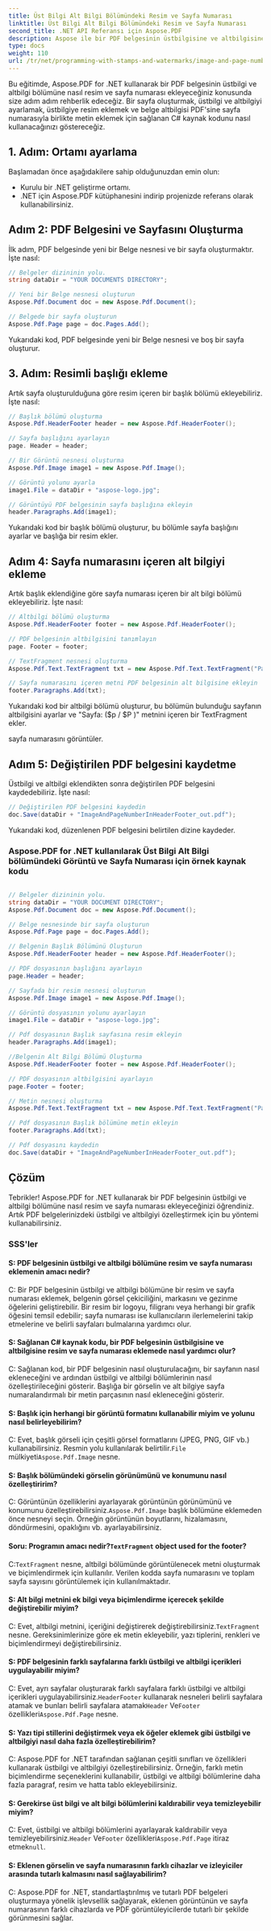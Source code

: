 ```yaml
---
title: Üst Bilgi Alt Bilgi Bölümündeki Resim ve Sayfa Numarası
linktitle: Üst Bilgi Alt Bilgi Bölümündeki Resim ve Sayfa Numarası
second_title: .NET API Referansı için Aspose.PDF
description: Aspose ile bir PDF belgesinin üstbilgisine ve altbilgisine nasıl resim ve sayfa numarası ekleyeceğinizi öğrenin.
type: docs
weight: 110
url: /tr/net/programming-with-stamps-and-watermarks/image-and-page-number-in-header-footer-section/
---
```

Bu eğitimde, Aspose.PDF for .NET kullanarak bir PDF belgesinin üstbilgi ve altbilgi bölümüne nasıl resim ve sayfa numarası ekleyeceğiniz konusunda size adım adım rehberlik edeceğiz. Bir sayfa oluşturmak, üstbilgi ve altbilgiyi ayarlamak, üstbilgiye resim eklemek ve belge altbilgisi PDF'sine sayfa numarasıyla birlikte metin eklemek için sağlanan C# kaynak kodunu nasıl kullanacağınızı göstereceğiz.

## 1. Adım: Ortamı ayarlama

Başlamadan önce aşağıdakilere sahip olduğunuzdan emin olun:

- Kurulu bir .NET geliştirme ortamı.
- .NET için Aspose.PDF kütüphanesini indirip projenizde referans olarak kullanabilirsiniz.

## Adım 2: PDF Belgesini ve Sayfasını Oluşturma

İlk adım, PDF belgesinde yeni bir Belge nesnesi ve bir sayfa oluşturmaktır. İşte nasıl:

```csharp
// Belgeler dizininin yolu.
string dataDir = "YOUR DOCUMENTS DIRECTORY";

// Yeni bir Belge nesnesi oluşturun
Aspose.Pdf.Document doc = new Aspose.Pdf.Document();

// Belgede bir sayfa oluşturun
Aspose.Pdf.Page page = doc.Pages.Add();
```

Yukarıdaki kod, PDF belgesinde yeni bir Belge nesnesi ve boş bir sayfa oluşturur.

## 3. Adım: Resimli başlığı ekleme

Artık sayfa oluşturulduğuna göre resim içeren bir başlık bölümü ekleyebiliriz. İşte nasıl:

```csharp
// Başlık bölümü oluşturma
Aspose.Pdf.HeaderFooter header = new Aspose.Pdf.HeaderFooter();

// Sayfa başlığını ayarlayın
page. Header = header;

// Bir Görüntü nesnesi oluşturma
Aspose.Pdf.Image image1 = new Aspose.Pdf.Image();

// Görüntü yolunu ayarla
image1.File = dataDir + "aspose-logo.jpg";

// Görüntüyü PDF belgesinin sayfa başlığına ekleyin
header.Paragraphs.Add(image1);
```

Yukarıdaki kod bir başlık bölümü oluşturur, bu bölümle sayfa başlığını ayarlar ve başlığa bir resim ekler.

## Adım 4: Sayfa numarasını içeren alt bilgiyi ekleme

Artık başlık eklendiğine göre sayfa numarası içeren bir alt bilgi bölümü ekleyebiliriz. İşte nasıl:

```csharp
// Altbilgi bölümü oluşturma
Aspose.Pdf.HeaderFooter footer = new Aspose.Pdf.HeaderFooter();

// PDF belgesinin altbilgisini tanımlayın
page. Footer = footer;

// TextFragment nesnesi oluşturma
Aspose.Pdf.Text.TextFragment txt = new Aspose.Pdf.Text.TextFragment("Page: ($p of $P)");

// Sayfa numarasını içeren metni PDF belgesinin alt bilgisine ekleyin
footer.Paragraphs.Add(txt);
```

Yukarıdaki kod bir altbilgi bölümü oluşturur, bu bölümün bulunduğu sayfanın altbilgisini ayarlar ve "Sayfa: ($p / $P )" metnini içeren bir TextFragment ekler.

  sayfa numarasını görüntüler.

## Adım 5: Değiştirilen PDF belgesini kaydetme

Üstbilgi ve altbilgi eklendikten sonra değiştirilen PDF belgesini kaydedebiliriz. İşte nasıl:

```csharp
// Değiştirilen PDF belgesini kaydedin
doc.Save(dataDir + "ImageAndPageNumberInHeaderFooter_out.pdf");
```

Yukarıdaki kod, düzenlenen PDF belgesini belirtilen dizine kaydeder.

### Aspose.PDF for .NET kullanılarak Üst Bilgi Alt Bilgi bölümündeki Görüntü ve Sayfa Numarası için örnek kaynak kodu 
```csharp

// Belgeler dizininin yolu.
string dataDir = "YOUR DOCUMENT DIRECTORY";
Aspose.Pdf.Document doc = new Aspose.Pdf.Document();

// Belge nesnesinde bir sayfa oluşturun
Aspose.Pdf.Page page = doc.Pages.Add();

// Belgenin Başlık Bölümünü Oluşturun
Aspose.Pdf.HeaderFooter header = new Aspose.Pdf.HeaderFooter();

// PDF dosyasının başlığını ayarlayın
page.Header = header;

// Sayfada bir resim nesnesi oluşturun
Aspose.Pdf.Image image1 = new Aspose.Pdf.Image();

// Görüntü dosyasının yolunu ayarlayın
image1.File = dataDir + "aspose-logo.jpg";

// Pdf dosyasının Başlık sayfasına resim ekleyin
header.Paragraphs.Add(image1);

//Belgenin Alt Bilgi Bölümü Oluşturma
Aspose.Pdf.HeaderFooter footer = new Aspose.Pdf.HeaderFooter();

// PDF dosyasının altbilgisini ayarlayın
page.Footer = footer;

// Metin nesnesi oluşturma
Aspose.Pdf.Text.TextFragment txt = new Aspose.Pdf.Text.TextFragment("Page: ($p of $P ) ");

// Pdf dosyasının Başlık bölümüne metin ekleyin
footer.Paragraphs.Add(txt);

// Pdf dosyasını kaydedin
doc.Save(dataDir + "ImageAndPageNumberInHeaderFooter_out.pdf");

```

## Çözüm

Tebrikler! Aspose.PDF for .NET kullanarak bir PDF belgesinin üstbilgi ve altbilgi bölümüne nasıl resim ve sayfa numarası ekleyeceğinizi öğrendiniz. Artık PDF belgelerinizdeki üstbilgi ve altbilgiyi özelleştirmek için bu yöntemi kullanabilirsiniz.

### SSS'ler

#### S: PDF belgesinin üstbilgi ve altbilgi bölümüne resim ve sayfa numarası eklemenin amacı nedir?

C: Bir PDF belgesinin üstbilgi ve altbilgi bölümüne bir resim ve sayfa numarası eklemek, belgenin görsel çekiciliğini, markasını ve gezinme öğelerini geliştirebilir. Bir resim bir logoyu, filigranı veya herhangi bir grafik öğesini temsil edebilir; sayfa numarası ise kullanıcıların ilerlemelerini takip etmelerine ve belirli sayfaları bulmalarına yardımcı olur.

#### S: Sağlanan C# kaynak kodu, bir PDF belgesinin üstbilgisine ve altbilgisine resim ve sayfa numarası eklemede nasıl yardımcı olur?

C: Sağlanan kod, bir PDF belgesinin nasıl oluşturulacağını, bir sayfanın nasıl ekleneceğini ve ardından üstbilgi ve altbilgi bölümlerinin nasıl özelleştirileceğini gösterir. Başlığa bir görselin ve alt bilgiye sayfa numaralandırmalı bir metin parçasının nasıl ekleneceğini gösterir.

#### S: Başlık için herhangi bir görüntü formatını kullanabilir miyim ve yolunu nasıl belirleyebilirim?

 C: Evet, başlık görseli için çeşitli görsel formatlarını (JPEG, PNG, GIF vb.) kullanabilirsiniz. Resmin yolu kullanılarak belirtilir.`File` mülkiyeti`Aspose.Pdf.Image` nesne.

#### S: Başlık bölümündeki görselin görünümünü ve konumunu nasıl özelleştiririm?

 C: Görüntünün özelliklerini ayarlayarak görüntünün görünümünü ve konumunu özelleştirebilirsiniz.`Aspose.Pdf.Image` başlık bölümüne eklemeden önce nesneyi seçin. Örneğin görüntünün boyutlarını, hizalamasını, döndürmesini, opaklığını vb. ayarlayabilirsiniz.

####  Soru: Programın amacı nedir?`TextFragment` object used for the footer?

 C:`TextFragment` nesne, altbilgi bölümünde görüntülenecek metni oluşturmak ve biçimlendirmek için kullanılır. Verilen kodda sayfa numarasını ve toplam sayfa sayısını görüntülemek için kullanılmaktadır.

#### S: Alt bilgi metnini ek bilgi veya biçimlendirme içerecek şekilde değiştirebilir miyim?

 C: Evet, altbilgi metnini, içeriğini değiştirerek değiştirebilirsiniz.`TextFragment` nesne. Gereksinimlerinize göre ek metin ekleyebilir, yazı tiplerini, renkleri ve biçimlendirmeyi değiştirebilirsiniz.

#### S: PDF belgesinin farklı sayfalarına farklı üstbilgi ve altbilgi içerikleri uygulayabilir miyim?

 C: Evet, ayrı sayfalar oluşturarak farklı sayfalara farklı üstbilgi ve altbilgi içerikleri uygulayabilirsiniz.`HeaderFooter` kullanarak nesneleri belirli sayfalara atamak ve bunları belirli sayfalara atamak`Header` Ve`Footer` özellikleri`Aspose.Pdf.Page` nesne.

#### S: Yazı tipi stillerini değiştirmek veya ek öğeler eklemek gibi üstbilgi ve altbilgiyi nasıl daha fazla özelleştirebilirim?

C: Aspose.PDF for .NET tarafından sağlanan çeşitli sınıfları ve özellikleri kullanarak üstbilgi ve altbilgiyi özelleştirebilirsiniz. Örneğin, farklı metin biçimlendirme seçeneklerini kullanabilir, üstbilgi ve altbilgi bölümlerine daha fazla paragraf, resim ve hatta tablo ekleyebilirsiniz.

#### S: Gerekirse üst bilgi ve alt bilgi bölümlerini kaldırabilir veya temizleyebilir miyim?

C: Evet, üstbilgi ve altbilgi bölümlerini ayarlayarak kaldırabilir veya temizleyebilirsiniz.`Header` Ve`Footer` özellikleri`Aspose.Pdf.Page` itiraz etmek`null`.

#### S: Eklenen görselin ve sayfa numarasının farklı cihazlar ve izleyiciler arasında tutarlı kalmasını nasıl sağlayabilirim?

C: Aspose.PDF for .NET, standartlaştırılmış ve tutarlı PDF belgeleri oluşturmaya yönelik işlevsellik sağlayarak, eklenen görüntünün ve sayfa numarasının farklı cihazlarda ve PDF görüntüleyicilerde tutarlı bir şekilde görünmesini sağlar.